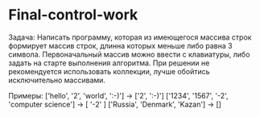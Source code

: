 # Final-control-work
Задача: Написать программу, которая из имеющегося массива строк формирует массив строк, длинна которых меньше либо равна 3 символа. Первоначальный массив можно ввести с клавиатуры, либо задать на старте выполнения алгоритма. При решении не рекомендуется использовать коллекции, лучше обойтись исключительно массивами. 

Примеры:
['hello', '2', 'world', ':-)'] -> ['2', ':-)']
['1234', '1567', '-2', 'computer science'] -> [ '-2' ]
['Russia', 'Denmark', 'Kazan'] -> []
